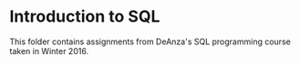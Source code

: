 # Introduction to SQL

This folder contains assignments from DeAnza's SQL programming course taken in Winter 2016.





    


